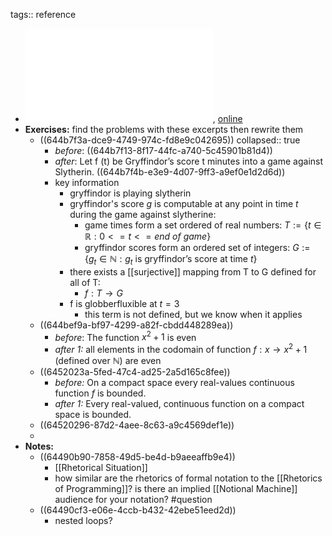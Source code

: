tags:: reference

- ![local copy](../assets/solutions-handout7-mathwriting_1682495511486_0.pdf), [online](https://modelingsimulation.github.io/TeachingWriting2020/Resources/solutions-handout7-mathwriting.pdf)
- **Exercises:** find the problems with these excerpts then rewrite them
	- ((644b7f3a-dce9-4749-974c-fd8e9c042695))
	  collapsed:: true
		- *before*: ((644b7f13-8f17-44fc-a740-5c45901b81d4))
		- *after*: Let f (t) be Gryffindor’s score t minutes into a game against Slytherin. ((644b7f4b-e3e9-4d07-9ff3-a9ef0e1d2d6d))
		- key information
			- gryffindor is playing slytherin
			- gryffindor's score $g$ is computable at any point in time $t$ during the game against slytherine:
				- game times form a set ordered of real numbers: $T := \{ t \in \mathbb{R} : 0 <= t <= \textit{end of game} \}$
				- gryffindor scores form an ordered set of integers: $G := \{ g_t \in \mathbb{N} :  g_t   \text{  is gryffindor's score at time  } t \}$
			- there exists a [[surjective]] mapping from T to G defined for all of T:
				- $f : T \to G$
			- f is globberfluxible at $t = 3$
				- this term is not defined, but we know when it applies
	- ((644bef9a-bf97-4299-a82f-cbdd448289ea))
		- *before*: The function $x^2 + 1$ is even
		- *after 1:* all elements in the codomain of function $f: x \to x^2 + 1$ (defined over $\mathbb{N}$) are even
	- ((6452023a-5fed-47c4-ad25-2a5d165c8fee))
		- *before:* On a compact space every real-values continuous function $f$ is bounded.
		- *after 1:* Every real-valued, continuous function on a compact space is bounded.
	- ((64520296-87d2-4aee-8c63-a9c4569def1e))
	-
- **Notes:**
	- ((64490b90-7858-49d5-be4d-b9aeeaffb9e4))
		- [[Rhetorical Situation]]
		- how similar are the rhetorics of formal notation to the [[Rhetorics of Programming]]? is there an implied [[Notional Machine]] audience for your notation? #question
	- ((64490cf3-e06e-4ccb-b432-42ebe51eed2d))
		- nested loops?